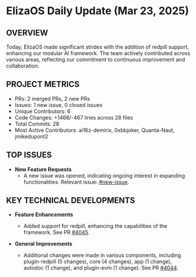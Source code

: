 # ElizaOS Daily Update (Mar 23, 2025)

## OVERVIEW 
Today, ElizaOS made significant strides with the addition of redpill support, enhancing our modular AI framework. The team actively contributed across various areas, reflecting our commitment to continuous improvement and collaboration.

## PROJECT METRICS
- PRs: 2 merged PRs, 2 new PRs
- Issues: 1 new issue, 0 closed issues
- Unique Contributors: 6
- Code Changes: +1468/-467 lines across 28 files
- Total Commits: 28
- Most Active Contributors: ai16z-demirix, 0xbbjoker, Quanta-Naut, jmikedupont2

## TOP ISSUES
- **New Feature Requests**
  - A new issue was opened, indicating ongoing interest in expanding functionalities. Relevant issue: [#new-issue](https://github.com/elizaos/eliza/issues/new-issue).

## KEY TECHNICAL DEVELOPMENTS
- **Feature Enhancements**
  - Added support for redpill, enhancing the capabilities of the framework. See PR [#4045](https://github.com/elizaos/eliza/pull/4045).
  
- **General Improvements**
  - Additional changes were made in various components, including plugin-redpill (5 changes), core (4 changes), app (1 change), autodoc (1 change), and plugin-evm (1 change). See PR [#4044](https://github.com/elizaos/eliza/pull/4044).